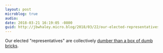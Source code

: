 ```yaml
---
layout: post
microblog: true
audio: 
date: 2018-03-21 16:19:05 -0800
guid: http://jbwhaley.micro.blog/2018/03/22/our-elected-representatives.html
---
```

Our elected "representatives" are collectively [dumber than a box of dumb bricks](https://arstechnica.com/tech-policy/2018/03/congress-oks-sex-trafficking-bill-that-critics-say-will-censor-the-internet/).
